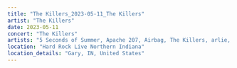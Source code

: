 ```yaml
---
title: "The Killers_2023-05-11_The Killers"
artist: "The Killers"
date: 2023-05-11
concert: "The Killers"
artists: "5 Seconds of Summer, Apache 207, Airbag, The Killers, arlie, White Reaper, Adriatique, Ay Wing, Anna Kramer, Aczino, 311"
location: "Hard Rock Live Northern Indiana"
location_details: "Gary, IN, United States"
---
```


